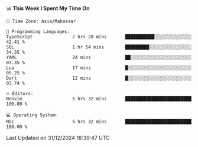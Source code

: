 <!--START_SECTION:waka-->
📊 **This Week I Spent My Time On** 

```text
🕑︎ Time Zone: Asia/Makassar

💬 Programming Languages: 
TypeScript               2 hrs 20 mins       ███████████░░░░░░░░░░░░░░   42.41 % 
SQL                      1 hr 54 mins        █████████░░░░░░░░░░░░░░░░   34.35 % 
YAML                     24 mins             ██░░░░░░░░░░░░░░░░░░░░░░░   07.35 % 
Lua                      17 mins             █░░░░░░░░░░░░░░░░░░░░░░░░   05.25 % 
Dart                     12 mins             █░░░░░░░░░░░░░░░░░░░░░░░░   03.74 % 

🔥 Editors: 
Neovim                   5 hrs 32 mins       █████████████████████████   100.00 % 

💻 Operating System: 
Mac                      5 hrs 32 mins       █████████████████████████   100.00 % 
```


 Last Updated on 31/12/2024 18:39:47 UTC
<!--END_SECTION:waka-->
